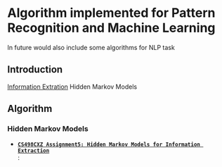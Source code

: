 
# Algorithm implemented for Pattern Recognition and Machine Learning

In future would also include some algorithms for NLP task

## Introduction
[Information Extration](https://web.stanford.edu/~jurafsky/slp3/17.pdf)	
Hidden Markov Models

     	     
## Algorithm

### Hidden Markov Models
*   **[`CS498CXZ Assignment5: Hidden Markov Models for Information Extraction`](http://sifaka.cs.uiuc.edu/course/498cxz04f/assign5.html
)**\
:


    